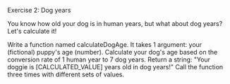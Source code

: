 Exercise 2: Dog years

You know how old your dog is in human years, but what about dog years? Let's calculate it!

Write a function named calculateDogAge.
It takes 1 argument: your (fictional) puppy's age (number).
Calculate your dog's age based on the conversion rate of 1 human year to 7 dog years.
Return a string: "Your doggie is [CALCULATED_VALUE] years old in dog years!"
Call the function three times with different sets of values.

